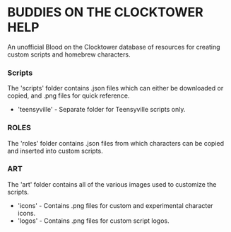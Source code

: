 # BUDDIES ON THE CLOCKTOWER HELP
An unofficial Blood on the Clocktower database of resources for creating custom scripts and homebrew characters.

### Scripts
The 'scripts' folder contains .json files which can either be downloaded or copied, and .png files for quick reference.
- 'teensyville' - Separate folder for Teensyville scripts only.

### ROLES
The 'roles' folder contains .json files from which characters can be copied and inserted into custom scripts.

### ART
The 'art' folder contains all of the various images used to customize the scripts.
- 'icons' - Contains .png files for custom and experimental character icons.
- 'logos' - Contains .png files for custom script logos.
